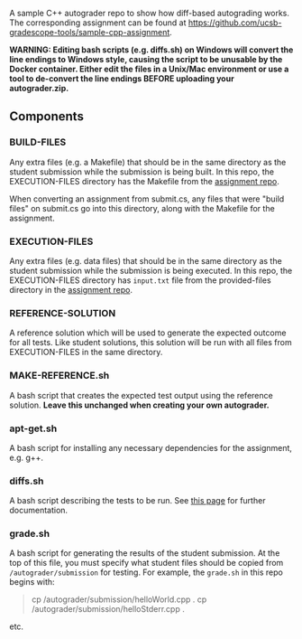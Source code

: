 A sample C++ autograder repo to show how diff-based autograding works. The corresponding assignment can be found at https://github.com/ucsb-gradescope-tools/sample-cpp-assignment.

**WARNING: Editing bash scripts (e.g. diffs.sh) on Windows will convert the line endings to Windows style, causing the script to be unusable by the Docker container. Either edit the files in a Unix/Mac environment or use a tool to de-convert the line endings BEFORE uploading your autograder.zip.**

## Components

### BUILD-FILES

Any extra files (e.g. a Makefile) that should be in the same directory as the student submission while the submission is being built.    In this repo, the EXECUTION-FILES directory has the Makefile from the [assignment repo](https://github.com/ucsb-gradescope-tools/sample-cpp-assignment).

When converting an assignment from submit.cs, any files that were "build files" on submit.cs go into this directory, along with the Makefile for the assignment.

### EXECUTION-FILES

Any extra files (e.g. data files) that should be in the same directory as the student submission while the submission is being executed. In this repo, the EXECUTION-FILES directory has `input.txt` file from the provided-files directory in the [assignment repo](https://github.com/ucsb-gradescope-tools/sample-cpp-assignment).


### REFERENCE-SOLUTION

A reference solution which will be used to generate the expected outcome for all tests. Like student solutions, this solution will be run with all files from EXECUTION-FILES in the same directory.

### MAKE-REFERENCE<i></i>.sh

A bash script that creates the expected test output using the reference solution. **Leave this unchanged when creating your own autograder.**

### apt-get<i></i>.sh
A bash script for installing any necessary dependencies for the assignment, e.g. g++.

### diffs<i></i>.sh

A bash script describing the tests to be run. See [this page](https://github.com/ucsb-gradescope-tools/gs-diff-based-testing/blob/master/README.md) for further documentation.

### grade<i></i>.sh

A bash script for generating the results of the student submission. At the top of this file, you must specify what student files should be copied from `/autograder/submission` for testing. For example, the `grade.sh` in this repo begins with:

> cp /autograder/submission/helloWorld.cpp .
> cp /autograder/submission/helloStderr.cpp .

etc.
